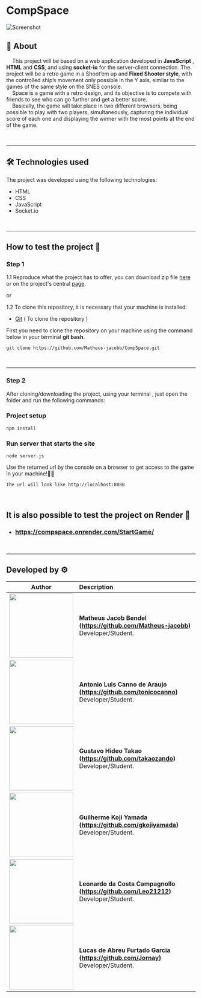 # CompSpace

![Screenshot](https://raw.githubusercontent.com/Jornay/CompSpace/master/for_readme/gif-game.gif)


## 📃 **About**

&nbsp;&nbsp;&nbsp;&nbsp;This project will be based on a web application developed in **JavaScript** , **HTML** and **CSS**, and using **socket-io** for the server-client connection. The project will be a retro game in a Shoot’em up and **Fixed Shooter style**, with the controlled ship’s movement only possible in the Y axis, similar to the games of the same style on the SNES console.
<br>
&nbsp;&nbsp;&nbsp;&nbsp;Space is a game with a retro design, and its objective is to compete with friends to see who can go further and get a better score. <br>
&nbsp;&nbsp;&nbsp;&nbsp;Basically, the game will take place in two different browsers, being possible to play with two players, simultaneously, capturing the individual score of each one and displaying the winner with the most points at the end of the game.

<br>

---

## 🛠 **Technologies used**

The project was developed using the following technologies:

- HTML
- CSS
- JavaScript  
- Socket.io 
 
<br>

---

## **How to test the project** 🔧

### **Step 1**

1.1 Reproduce what the project has to offer, you can download zip file [here](https://github.com/Matheus-jacobb/CompSpace/archive/refs/heads/develop.zip) or 
on the project's central [page](https://github.com/Matheus-jacobb/CompSpace).

or

1.2 To clone this repository, it is necessary that your machine is installed:

- [Git](https://git-scm.com/downloads)&nbsp;( 
To clone the repository )

First you need to clone the repository on your machine using the command below in your terminal **git bash**.

`git clone https://github.com/Matheus-jacobb/CompSpace.git`

<br>

---

### **Step 2**

After cloning/downloading the project, using your terminal , just open the folder and run the following commands:

### Project setup
```
npm install
```

### Run server that starts the site
```
node server.js
```

Use the returned  url by the console on a browser to get access to the game in your machine!🚀🚀
```
The url will look like http://localhost:8080
```
<br>

## **It is also possible to test the project on Render** 🚀

- **<h3>https://compspace.onrender.com/StartGame/</h3>**

<br>

---

## Developed by ⚙

| Author | Description |
| :---: | :--- |
| <img src="https://avatars.githubusercontent.com/u/70240646?v=4" width="170"> | **Matheus Jacob Bendel (https://github.com/Matheus-jacobb)**<br> Developer/Student.<br> ||
<img src="https://avatars.githubusercontent.com/u/69996623?v=4" width="170"> | **Antonio Luis Canno de Araujo (https://github.com/tonicocanno)**<br> Developer/Student.<br> ||
<img src="https://avatars.githubusercontent.com/u/69652926?v=4" width="170"> | **Gustavo Hideo Takao (https://github.com/takaozando)**<br> Developer/Student.<br> ||
<img src="https://avatars.githubusercontent.com/u/70176420?v=4" width="170"> | **Guilherme Koji Yamada (https://github.com/gkojiyamada)**<br> Developer/Student.<br> ||
<img src="https://avatars.githubusercontent.com/u/36682861?v=4" width="170"> | **Leonardo da Costa Campagnollo (https://github.com/Leo21212)**<br> Developer/Student.<br> ||
<img src="https://avatars.githubusercontent.com/u/52716819?v=4" width="170"> | **Lucas de Abreu Furtado Garcia (https://github.com/Jornay)**<br> Developer/Student.<br> ||
